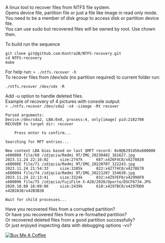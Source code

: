 A linux tool to recover files from NTFS file system.\
Opens device file, partition file or just a file like image in read only mode.\
You need to be a member of disk group to access disk or partition device file.\
You can use sudo but recovered files will be owned by root. Use chown then.

To build run the sequence
```
git clone git@github.com:Kontra2B/NTFS-recovery.git
cd NTFS-recovery
make
```

For help run: `> ./ntfs.recover -h`\
To recover files from /dev/sdx (no partition required) to current folder run:
```
./ntfs.recover /dev/sdx -R
```
Add -u option to handle deleted files.\
Example of recovery of 4 pictures with console output:\
`> ./ntfs.recover /dev/sda2 -s4 -iimage -Rt recover`
```
Parsed arguments:
Device:/dev/sda2, LBA:0x0, process:4, only[image] pid:2182708
RECOVER to target dir: recover

	Press enter to confirm...

Searching for MFT entries...

New context LBA bias based on last $MFT record: 0x0@6291456x600000
x600088 file/68 /zdjęcia/Redmi 9T/IMG_20230402_161627.jpg       2023.11.24 22:16:02     size:2747k      687:x426F4C0/x4270A38
x60008E file/71 /zdjęcia/Redmi 9T/IMG_20220707_122243.jpg       2023.11.24 21:54:33     size:3285k      822:x42774C0/x4278E70
x600094 file/74 /zdjęcia/Redmi 9T/IMG_20221207_154630.jpg       2023.11.24 22:13:41     size:3324k      832:x4297EF0/x42998F0
x600096 file/75 /zdjęcia/FujiFilm X-A20/2020/Oporto/DSCF6734.JPG    2020.10.08 16:09:06     size:2439k      610:x4297BC0/x4297DD0   x42B2A38/x42B3B38

Wait for child processes... 
```

Have you recovered files from a corrupted partition?\
Or have you recovered files from a re-formatted partition?\
Or recovered deleted files from a good partition successfully?\
Or just enjoyed inspecting data with debugging options -vv?

[![Buy Me A Coffee](https://img.shields.io/badge/Buy%20Me%20A%20Coffee-donate-yellow?style=flat-square&logo=buy-me-a-coffee)](https://www.buymeacoffee.com/kontra)
